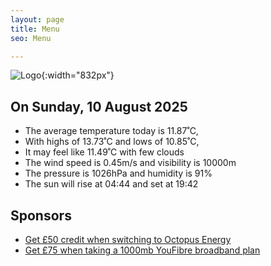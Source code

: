 ```yaml
---
layout: page
title: Menu
seo: Menu

---
```


![Logo](/images/logo.jpg){:width="832px"}

<!-- weather_marker starts -->
## On Sunday, 10 August 2025

- The average temperature today is 11.87˚C,
- With highs of 13.73˚C and lows of 10.85˚C,
- It may feel like 11.49˚C with few clouds
- The wind speed is 0.45m/s and visibility is 10000m
- The pressure is 1026hPa and humidity is 91%
- The sun will rise at 04:44 and set at 19:42

<!-- weather_marker ends -->

## Sponsors

- [Get £50 credit when switching to Octopus Energy](https://bit.ly/3oD1nnS)
- [Get £75 when taking a 1000mb YouFibre broadband plan](https://aklam.io/91zWhU?)
